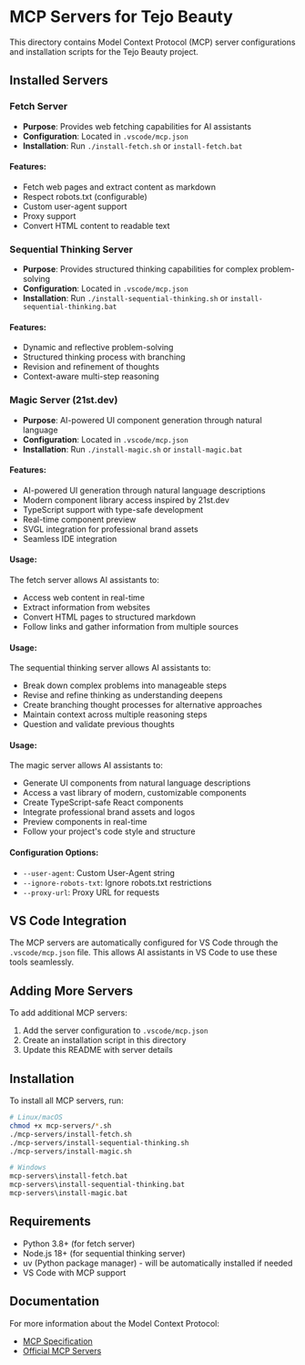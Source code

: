 # MCP Servers for Tejo Beauty

This directory contains Model Context Protocol (MCP) server configurations and installation scripts for the Tejo Beauty project.

## Installed Servers

### Fetch Server
- **Purpose**: Provides web fetching capabilities for AI assistants
- **Configuration**: Located in `.vscode/mcp.json`
- **Installation**: Run `./install-fetch.sh` or `install-fetch.bat`

#### Features:
- Fetch web pages and extract content as markdown
- Respect robots.txt (configurable)
- Custom user-agent support
- Proxy support
- Convert HTML content to readable text

### Sequential Thinking Server
- **Purpose**: Provides structured thinking capabilities for complex problem-solving
- **Configuration**: Located in `.vscode/mcp.json`
- **Installation**: Run `./install-sequential-thinking.sh` or `install-sequential-thinking.bat`

#### Features:
- Dynamic and reflective problem-solving
- Structured thinking process with branching
- Revision and refinement of thoughts
- Context-aware multi-step reasoning
### Magic Server (21st.dev)
- **Purpose**: AI-powered UI component generation through natural language
- **Configuration**: Located in `.vscode/mcp.json` 
- **Installation**: Run `./install-magic.sh` or `install-magic.bat`

#### Features:
- AI-powered UI generation through natural language descriptions
- Modern component library access inspired by 21st.dev
- TypeScript support with type-safe development
- Real-time component preview
- SVGL integration for professional brand assets
- Seamless IDE integration

#### Usage:
The fetch server allows AI assistants to:
- Access web content in real-time
- Extract information from websites
- Convert HTML pages to structured markdown
- Follow links and gather information from multiple sources

#### Usage:
The sequential thinking server allows AI assistants to:
- Break down complex problems into manageable steps
- Revise and refine thinking as understanding deepens
- Create branching thought processes for alternative approaches
- Maintain context across multiple reasoning steps
- Question and validate previous thoughts
#### Usage:
The magic server allows AI assistants to:
- Generate UI components from natural language descriptions
- Access a vast library of modern, customizable components
- Create TypeScript-safe React components
- Integrate professional brand assets and logos
- Preview components in real-time
- Follow your project's code style and structure

#### Configuration Options:
- `--user-agent`: Custom User-Agent string
- `--ignore-robots-txt`: Ignore robots.txt restrictions
- `--proxy-url`: Proxy URL for requests

## VS Code Integration

The MCP servers are automatically configured for VS Code through the `.vscode/mcp.json` file. This allows AI assistants in VS Code to use these tools seamlessly.

## Adding More Servers

To add additional MCP servers:

1. Add the server configuration to `.vscode/mcp.json`
2. Create an installation script in this directory
3. Update this README with server details

## Installation

To install all MCP servers, run:

```bash
# Linux/macOS
chmod +x mcp-servers/*.sh
./mcp-servers/install-fetch.sh
./mcp-servers/install-sequential-thinking.sh
./mcp-servers/install-magic.sh

# Windows
mcp-servers\install-fetch.bat
mcp-servers\install-sequential-thinking.bat
mcp-servers\install-magic.bat
```

## Requirements

- Python 3.8+ (for fetch server)
- Node.js 18+ (for sequential thinking server)
- uv (Python package manager) - will be automatically installed if needed
- VS Code with MCP support

## Documentation

For more information about the Model Context Protocol:
- [MCP Specification](https://modelcontextprotocol.io/)
- [Official MCP Servers](https://github.com/modelcontextprotocol/servers)
